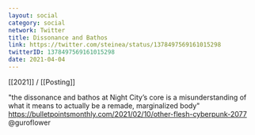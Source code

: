 ```yaml
---
layout: social
category: social
network: Twitter
title: Dissonance and Bathos
link: https://twitter.com/steinea/status/1378497569161015298
twitterID: 1378497569161015298
date: 2021-04-04
---
```


[[2021]] / [[Posting]]

"the dissonance and bathos at Night City’s core is a misunderstanding of what it means to actually be a remade, marginalized body" <https://bulletpointsmonthly.com/2021/02/10/other-flesh-cyberpunk-2077> @guroflower
